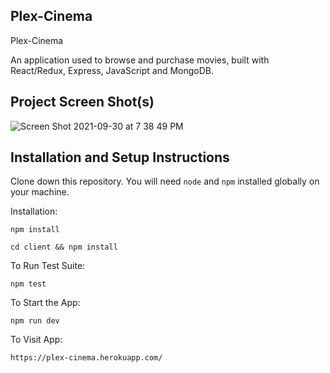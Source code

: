 ## Plex-Cinema


Plex-Cinema 

An application used to browse and purchase movies, built with React/Redux, Express, JavaScript and MongoDB.


## Project Screen Shot(s)
 

![Screen Shot 2021-09-30 at 7 38 49 PM](https://user-images.githubusercontent.com/49844874/135544718-413ab9f1-fdc9-4def-b50b-2af10e7d1ca2.png)

## Installation and Setup Instructions


Clone down this repository. You will need `node` and `npm` installed globally on your machine.  

Installation:

`npm install`  

`cd client && npm install`

To Run Test Suite:  

`npm test`  

To Start the App:

`npm run dev`  

To Visit App:

`https://plex-cinema.herokuapp.com/`  
